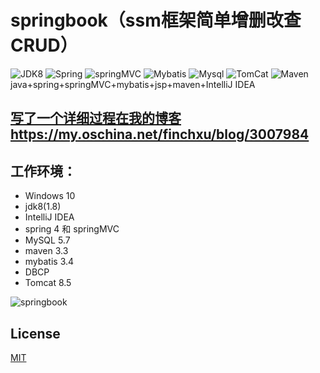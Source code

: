 # springbook（ssm框架简单增删改查CRUD）
![JDK8](https://img.shields.io/badge/jdk-8-brightgreen.svg) ![Spring](https://img.shields.io/badge/Sping-4-yellow.svg)
![springMVC](https://img.shields.io/badge/springMVC--orange.svg) ![Mybatis](https://img.shields.io/badge/MyBatis-3-yellowgreen.svg)
![Mysql](https://img.shields.io/badge/Mysql-5.7-red.svg) ![TomCat](https://img.shields.io/badge/Tomcat-8.5-lightgrey.svg)
![Maven](https://img.shields.io/badge/Maven-3.3-blue.svg)<br>
java+spring+springMVC+mybatis+jsp+maven+IntelliJ IDEA<br>

## [写了一个详细过程在我的博客https://my.oschina.net/finchxu/blog/3007984](https://my.oschina.net/finchxu/blog/3007984) <br>

## 工作环境：
* Windows 10
* jdk8(1.8)
* IntelliJ IDEA <br>
* spring 4 和 springMVC<br>
* MySQL 5.7<br>
* maven 3.3<br>
* mybatis 3.4<br>
* DBCP<br>
* Tomcat 8.5<br>

![springbook](https://github.com/finch-xu/springbook/raw/master/springbook.gif)<br>

## License

[MIT](http://opensource.org/licenses/MIT)
